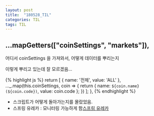 ```yaml
---
layout: post
title:  "180528_TIL"
categories: TIL
tags: TIL
---
```


## ...mapGetters(["coinSettings", "markets"]), 
어디서 coinSettings 을 가져와서, 
어떻게 데이터를 뿌리는지 

이렇게 뿌리고 있는데 잘 모르겠음...

{% highlight js %}
      return [
        { name: '전체', value: 'ALL' },
        ..._.map(this.coinSettings, coin => {
          return {
            name: `${coin.name} (${coin.code})`,
            value: coin.code
          };
        })
      ];
    },
{% endhighlight %}


- 스크립트가 어떻게 돌아가는지를 몰랐었음.
- 스프링 유레카 : 모니터링 가능하게 함[스프링 유레카](https://cloud.spring.io/spring-cloud-netflix/)